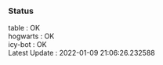 ### Status


table : OK  
hogwarts : OK  
icy-bot : OK  
Latest Update : 2022-01-09 21:06:26.232588
